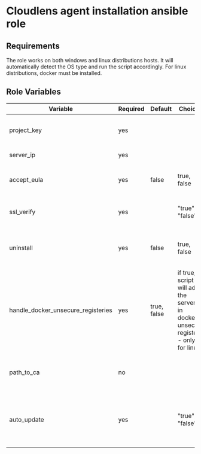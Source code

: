 Cloudlens agent installation ansible role
=========

Requirements
------------
The role works on both windows and linux distributions hosts. It will automatically detect the OS type and run the script accordingly. For linux distributions, docker must be installed.

Role Variables
--------------

| Variable                | Required | Default | Choices                   | Comments                                 |
|-------------------------|----------|---------|---------------------------|------------------------------------------|
| project_key             | yes      |         |                           | Project key available in project overview |
| server_ip               | yes      |         |                           | kubernetes cluster ip               |
| accept_eula             | yes      | false   | true, false               | must be true for the script to run    |
| ssl_verify              | yes      |         | "true", "false"           | "true" if sensor should use ssl          |
| uninstall               | yes      | false   | true, false               | true if script should uninstall sensor |
| handle_docker_unsecure_registeries | yes     | true, false           | if true, script will add the server ip in docker's unsecure register - only for linux |
| path_to_ca              | no       |         |                           | path to the security certificate - only linux |
| auto_update             | yes      |         | "true", "false"           | "true" if sensor should auto update - windows only |
